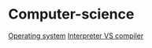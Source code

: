 # Computer-science
[Operating system](https://github.com/vacu9708/Fundamental-knowledge/tree/main/Operating%20system)
[Interpreter VS compiler](https://github.com/vacu9708/Fundamental-knowledge/tree/main/Interpreter%20VS%20Compiler)
